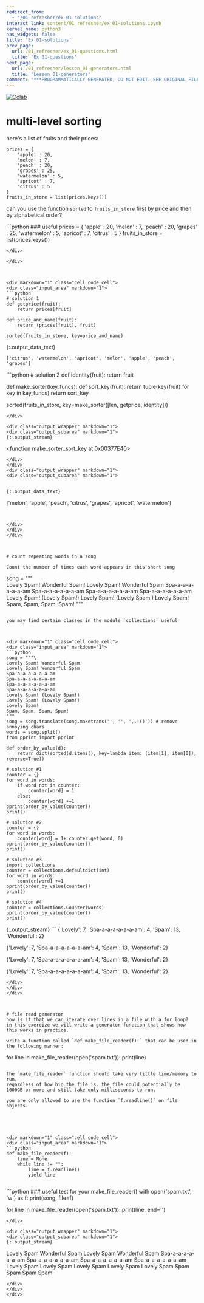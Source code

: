 ```yaml
---
redirect_from:
  - "/01-refresher/ex-01-solutions"
interact_link: content/01_refresher/ex_01-solutions.ipynb
kernel_name: python3
has_widgets: false
title: 'Ex 01-solutions'
prev_page:
  url: /01_refresher/ex_01-questions.html
  title: 'Ex 01-questions'
next_page:
  url: /01_refresher/lesson_01-generators.html
  title: 'Lesson 01-generators'
comment: "***PROGRAMMATICALLY GENERATED, DO NOT EDIT. SEE ORIGINAL FILES IN /content***"
---
```

<a href="https://colab.research.google.com/github/aviadr1/learn-advanced-python/blob/master/content/01_refresher/ex_01-solutions.ipynb" target="_blank">
<img src="https://colab.research.google.com/assets/colab-badge.svg" 
     title="Open this file in Google Colab" alt="Colab"/>
</a>




# multi-level sorting

here's a list of fruits and their prices:

```
prices = {
    'apple' : 20, 
    'melon' : 7,
    'peach' : 20,
    'grapes' : 25,
    'watermelon' : 5,
    'apricot' : 7,
    'citrus' : 5
}
fruits_in_store = list(prices.keys())
```
can you use the function `sorted` to `fruits_in_store` first by price and then by alphabetical order?




<div markdown="1" class="cell code_cell">
<div class="input_area" markdown="1">
```python
### useful
prices = {
    'apple' : 20, 
    'melon' : 7,
    'peach' : 20,
    'grapes' : 25,
    'watermelon' : 5,
    'apricot' : 7,
    'citrus' : 5
}
fruits_in_store = list(prices.keys())

```
</div>

</div>



<div markdown="1" class="cell code_cell">
<div class="input_area" markdown="1">
```python
# solution 1
def getprice(fruit):
    return prices[fruit]

def price_and_name(fruit):
    return (prices[fruit], fruit)

sorted(fruits_in_store, key=price_and_name)

```
</div>

<div class="output_wrapper" markdown="1">
<div class="output_subarea" markdown="1">


{:.output_data_text}
```
['citrus', 'watermelon', 'apricot', 'melon', 'apple', 'peach', 'grapes']
```


</div>
</div>
</div>



<div markdown="1" class="cell code_cell">
<div class="input_area" markdown="1">
```python
# solution 2
def identity(fruit):
    return fruit

def make_sorter(key_funcs):
    def sort_key(fruit):
        return tuple(key(fruit) for key in key_funcs)
    return sort_key

sorted(fruits_in_store, key=make_sorter([len, getprice, identity]))
    


```
</div>

<div class="output_wrapper" markdown="1">
<div class="output_subarea" markdown="1">
{:.output_stream}
```
<function make_sorter.<locals>.sort_key at 0x00377E40>
```
</div>
</div>
<div class="output_wrapper" markdown="1">
<div class="output_subarea" markdown="1">


{:.output_data_text}
```
['melon', 'apple', 'peach', 'citrus', 'grapes', 'apricot', 'watermelon']
```


</div>
</div>
</div>



# count repeating words in a song

Count the number of times each word appears in this short song 
```
song = """\
Lovely Spam! Wonderful Spam!
Lovely Spam! Wonderful Spam
Spa-a-a-a-a-a-a-am
Spa-a-a-a-a-a-a-am
Spa-a-a-a-a-a-a-am
Spa-a-a-a-a-a-a-am
Lovely Spam! (Lovely Spam!)
Lovely Spam! (Lovely Spam!)
Lovely Spam!
Spam, Spam, Spam, Spam!
"""
```

you may find certain classes in the module `collections` useful



<div markdown="1" class="cell code_cell">
<div class="input_area" markdown="1">
```python
song = """\
Lovely Spam! Wonderful Spam!
Lovely Spam! Wonderful Spam
Spa-a-a-a-a-a-a-am
Spa-a-a-a-a-a-a-am
Spa-a-a-a-a-a-a-am
Spa-a-a-a-a-a-a-am
Lovely Spam! (Lovely Spam!)
Lovely Spam! (Lovely Spam!)
Lovely Spam!
Spam, Spam, Spam, Spam!
"""
song = song.translate(song.maketrans('', '', ',.!()')) # remove annoying chars
words = song.split()
from pprint import pprint

def order_by_value(d):
    return dict(sorted(d.items(), key=lambda item: (item[1], item[0]), reverse=True))

# solution #1
counter = {}
for word in words:
    if word not in counter:
        counter[word] = 1
    else:
        counter[word] +=1
pprint(order_by_value(counter))
print()

# solution #2
counter = {}
for word in words:
    counter[word] = 1+ counter.get(word, 0)
pprint(order_by_value(counter))
print()

# solution #3
import collections
counter = collections.defaultdict(int)
for word in words:
    counter[word] +=1
pprint(order_by_value(counter))
print()

# solution #4
counter = collections.Counter(words)
pprint(order_by_value(counter))
print()

```
</div>

<div class="output_wrapper" markdown="1">
<div class="output_subarea" markdown="1">
{:.output_stream}
```
{'Lovely': 7, 'Spa-a-a-a-a-a-a-am': 4, 'Spam': 13, 'Wonderful': 2}

{'Lovely': 7, 'Spa-a-a-a-a-a-a-am': 4, 'Spam': 13, 'Wonderful': 2}

{'Lovely': 7, 'Spa-a-a-a-a-a-a-am': 4, 'Spam': 13, 'Wonderful': 2}

{'Lovely': 7, 'Spa-a-a-a-a-a-a-am': 4, 'Spam': 13, 'Wonderful': 2}

```
</div>
</div>
</div>



# file read generator
how is it that we can iterate over lines in a file with a for loop?
in this exercize we will write a generator function that shows how this works in practice.

write a function called `def make_file_reader(f):` that can be used in the following manner:
```
for line in make_file_reader(open('spam.txt')):
    print(line)
```

the `make_file_reader` function should take very little time/memory to run, 
regardless of how big the file is. the file could potentially be 1000GB or more and still take only milliseconds to run.

you are only allowed to use the function `f.readline()` on file objects.





<div markdown="1" class="cell code_cell">
<div class="input_area" markdown="1">
```python
def make_file_reader(f):
    line = None
    while line != "":
        line = f.readline()
        yield line


```
</div>

</div>



<div markdown="1" class="cell code_cell">
<div class="input_area" markdown="1">
```python
### useful test for your make_file_reader()
with open('spam.txt', 'w') as f: print(song, file=f)

for line in make_file_reader(open('spam.txt')):
    print(line, end='')

```
</div>

<div class="output_wrapper" markdown="1">
<div class="output_subarea" markdown="1">
{:.output_stream}
```
Lovely Spam Wonderful Spam
Lovely Spam Wonderful Spam
Spa-a-a-a-a-a-a-am
Spa-a-a-a-a-a-a-am
Spa-a-a-a-a-a-a-am
Spa-a-a-a-a-a-a-am
Lovely Spam Lovely Spam
Lovely Spam Lovely Spam
Lovely Spam
Spam Spam Spam Spam

```
</div>
</div>
</div>

